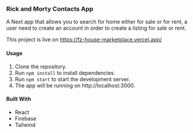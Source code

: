 ### Rick and Morty Contacts App

A Next app that allows you to search for home either for sale or for rent, a user need to create an account in order to create a listing for sale or rent.

This project is live on https://fz-house-marketplace.vercel.app/

#### Usage

1. Clone the repository.
2. Run `npm install` to install dependencies.
3. Run `npm start` to start the development server.
4. The app will be running on http://localhost:3000.

#### Built With

-   React
-   Firebase
-   Tailwind

<!-- 3. Create a .env file in the root of the project and add your Github API token key and API URL like so:

```
REACT_APP_GITHUB_TOKEN=YOUR_TOKEN_HERE
REACT_APP_API_URL = "https://api.github.com"
``` -->
